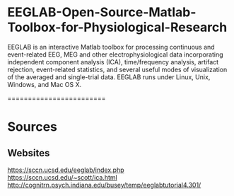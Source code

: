 # EEGLAB-Open-Source-Matlab-Toolbox-for-Physiological-Research
EEGLAB is an interactive Matlab toolbox for processing continuous and event-related EEG, MEG and other electrophysiological data incorporating independent component analysis (ICA), time/frequency analysis, artifact rejection, event-related statistics, and several useful modes of visualization of the averaged and single-trial data. EEGLAB runs under Linux, Unix, Windows, and Mac OS X.

========================

# Sources
## Websites

https://sccn.ucsd.edu/eeglab/index.php
https://sccn.ucsd.edu/~scott/ica.html
http://cognitrn.psych.indiana.edu/busey/temp/eeglabtutorial4.301/
